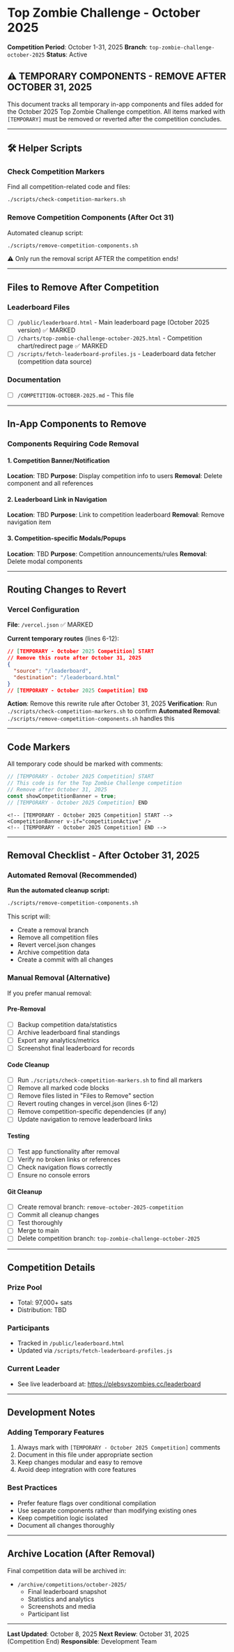 # Top Zombie Challenge - October 2025

**Competition Period**: October 1-31, 2025
**Branch**: `top-zombie-challenge-october-2025`
**Status**: Active

## ⚠️ TEMPORARY COMPONENTS - REMOVE AFTER OCTOBER 31, 2025

This document tracks all temporary in-app components and files added for the October 2025 Top Zombie Challenge competition. All items marked with `[TEMPORARY]` must be removed or reverted after the competition concludes.

---

## 🛠️ Helper Scripts

### Check Competition Markers
Find all competition-related code and files:
```bash
./scripts/check-competition-markers.sh
```

### Remove Competition Components (After Oct 31)
Automated cleanup script:
```bash
./scripts/remove-competition-components.sh
```

⚠️ Only run the removal script AFTER the competition ends!

---

## Files to Remove After Competition

### Leaderboard Files
- [ ] `/public/leaderboard.html` - Main leaderboard page (October 2025 version) ✅ MARKED
- [ ] `/charts/top-zombie-challenge-october-2025.html` - Competition chart/redirect page ✅ MARKED
- [ ] `/scripts/fetch-leaderboard-profiles.js` - Leaderboard data fetcher (competition data source)

### Documentation
- [ ] `/COMPETITION-OCTOBER-2025.md` - This file

---

## In-App Components to Remove

### Components Requiring Code Removal

#### 1. Competition Banner/Notification
**Location**: TBD
**Purpose**: Display competition info to users
**Removal**: Delete component and all references

#### 2. Leaderboard Link in Navigation
**Location**: TBD
**Purpose**: Link to competition leaderboard
**Removal**: Remove navigation item

#### 3. Competition-specific Modals/Popups
**Location**: TBD
**Purpose**: Competition announcements/rules
**Removal**: Delete modal components

---

## Routing Changes to Revert

### Vercel Configuration
**File**: `/vercel.json` ✅ MARKED

**Current temporary routes** (lines 6-12):
```json
// [TEMPORARY - October 2025 Competition] START
// Remove this route after October 31, 2025
{
  "source": "/leaderboard",
  "destination": "/leaderboard.html"
}
// [TEMPORARY - October 2025 Competition] END
```

**Action**: Remove this rewrite rule after October 31, 2025
**Verification**: Run `./scripts/check-competition-markers.sh` to confirm
**Automated Removal**: `./scripts/remove-competition-components.sh` handles this

---

## Code Markers

All temporary code should be marked with comments:

```javascript
// [TEMPORARY - October 2025 Competition] START
// This code is for the Top Zombie Challenge competition
// Remove after October 31, 2025
const showCompetitionBanner = true;
// [TEMPORARY - October 2025 Competition] END
```

```vue
<!-- [TEMPORARY - October 2025 Competition] START -->
<CompetitionBanner v-if="competitionActive" />
<!-- [TEMPORARY - October 2025 Competition] END -->
```

---

## Removal Checklist - After October 31, 2025

### Automated Removal (Recommended)

**Run the automated cleanup script:**
```bash
./scripts/remove-competition-components.sh
```

This script will:
- Create a removal branch
- Remove all competition files
- Revert vercel.json changes
- Archive competition data
- Create a commit with all changes

### Manual Removal (Alternative)

If you prefer manual removal:

#### Pre-Removal
- [ ] Backup competition data/statistics
- [ ] Archive leaderboard final standings
- [ ] Export any analytics/metrics
- [ ] Screenshot final leaderboard for records

#### Code Cleanup
- [ ] Run `./scripts/check-competition-markers.sh` to find all markers
- [ ] Remove all marked code blocks
- [ ] Remove files listed in "Files to Remove" section
- [ ] Revert routing changes in vercel.json (lines 6-12)
- [ ] Remove competition-specific dependencies (if any)
- [ ] Update navigation to remove leaderboard links

#### Testing
- [ ] Test app functionality after removal
- [ ] Verify no broken links or references
- [ ] Check navigation flows correctly
- [ ] Ensure no console errors

#### Git Cleanup
- [ ] Create removal branch: `remove-october-2025-competition`
- [ ] Commit all cleanup changes
- [ ] Test thoroughly
- [ ] Merge to main
- [ ] Delete competition branch: `top-zombie-challenge-october-2025`

---

## Competition Details

### Prize Pool
- Total: 97,000+ sats
- Distribution: TBD

### Participants
- Tracked in `/public/leaderboard.html`
- Updated via `/scripts/fetch-leaderboard-profiles.js`

### Current Leader
- See live leaderboard at: https://plebsvszombies.cc/leaderboard

---

## Development Notes

### Adding Temporary Features
1. Always mark with `[TEMPORARY - October 2025 Competition]` comments
2. Document in this file under appropriate section
3. Keep changes modular and easy to remove
4. Avoid deep integration with core features

### Best Practices
- Prefer feature flags over conditional compilation
- Use separate components rather than modifying existing ones
- Keep competition logic isolated
- Document all changes thoroughly

---

## Archive Location (After Removal)

Final competition data will be archived in:
- `/archive/competitions/october-2025/`
  - Final leaderboard snapshot
  - Statistics and analytics
  - Screenshots and media
  - Participant list

---

**Last Updated**: October 8, 2025
**Next Review**: October 31, 2025 (Competition End)
**Responsible**: Development Team
